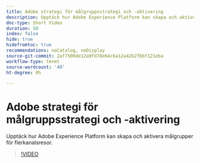 ```yaml
---
title: Adobe strategi för målgruppsstrategi och -aktivering
description: Upptäck hur Adobe Experience Platform kan skapa och aktivera målgrupper för flerkanalsresor.
doc-type: Short Video
duration: 50
index: false
hide: true
hidefromtoc: true
recommendations: noCatalog, noDisplay
source-git-commit: 2af7500de12a9fd78e64c6a12a42b2fbbf121eba
workflow-type: tm+mt
source-wordcount: '40'
ht-degree: 0%

---
```



# Adobe strategi för målgruppsstrategi och -aktivering

Upptäck hur Adobe Experience Platform kan skapa och aktivera målgrupper för flerkanalsresor.

<!-- 62_S655_3442541_49_adobes-approach-to-audience-strategy-and-activation -->
>[!VIDEO](https://video.tv.adobe.com/v/3458225/?learn=on&enablevpops=true)
